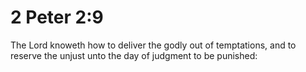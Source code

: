 # 2 Peter 2:9

The Lord knoweth how to deliver the godly out of temptations, and to reserve the unjust unto the day of judgment to be punished: